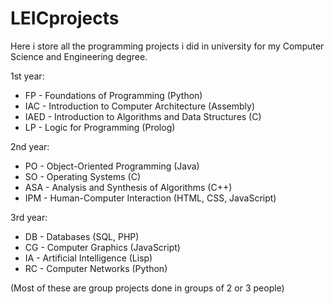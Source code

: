 # LEICprojects

Here i store all the programming projects i did in university for my Computer Science and Engineering degree.

1st year:
- FP - Foundations of Programming (Python)
- IAC - Introduction to Computer Architecture (Assembly)
- IAED - Introduction to Algorithms and Data Structures (C)
- LP - Logic for Programming (Prolog)

2nd year:
- PO - Object-Oriented Programming (Java)
- SO - Operating Systems (C)
- ASA - Analysis and Synthesis of Algorithms (C++)
- IPM - Human-Computer Interaction (HTML, CSS, JavaScript)

3rd year:
- DB - Databases (SQL, PHP)
- CG - Computer Graphics (JavaScript)
- IA - Artificial Intelligence (Lisp)
- RC - Computer Networks (Python)

(Most of these are group projects done in groups of 2 or 3 people)
